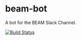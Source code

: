 # beam-bot
A bot for the BEAM Slack Channel.

[![Build Status](https://semaphoreci.com/api/v1/tsukuru-club/beam-bot/branches/master/badge.svg)](https://semaphoreci.com/tsukuru-club/beam-bot)
